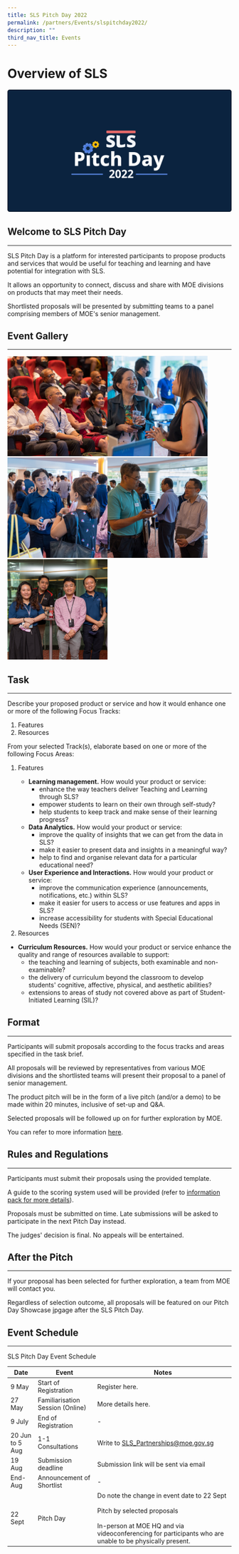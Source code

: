 ```yaml
---
title: SLS Pitch Day 2022
permalink: /partners/Events/slspitchday2022/
description: ""
third_nav_title: Events
---
```

Overview of SLS
===============

<img src="/images/Media/SLS%20Build%20(Category)/banner2022.png" style="width:;"/>

Welcome to SLS Pitch Day
------------------------

---

 SLS Pitch Day is a platform for interested participants to propose products and services that would be useful for teaching and learning and have potential for integration with SLS.

It allows an opportunity to connect, discuss and share with MOE divisions on products that may meet their needs.

 Shortlisted proposals will be presented by submitting teams to a panel comprising members of MOE's senior management.

 Event Gallery
-------------

---
<a href="/images/Media/4Partners/JENI4774.jpg" target="_blank"><img src="/images/Media/4Partners/JENI4774.jpg" alt="SLS Pitch Day 2022;" style="width: 225px; display: inline;"></a><a href="/images/Media/4Partners/JENI4952.jpg" target="_blank"><img src="/images/Media/4Partners/JENI4952.jpg"  alt="Enchanting conversations" style="width: 225px; display: inline;"></a><a href="/images/Media/4Partners/JENI4851.jpg" target="_blank"><img src="/images/Media/4Partners/JENI4851.jpg" alt="Many people talking" style="width: 225px; display: inline;"></a><a href="/images/Media/4Partners/JENI4987.jpg" target="_blank"><img src="/images/Media/4Partners/JENI4987.jpg" style="width: 225px; display: inline;"></a><a href="/images/Media/4Partners/JENI4949.jpg" target="_blank">
<img src="/images/Media/4Partners/JENI4949.jpg" style="width: 225px; display: inline;"></a>

Task
-----------
---
Describe your proposed product or service and how it would enhance one or more of the following Focus Tracks:

1. Features
2. Resources
 
From your selected Track(s), elaborate based on one or more of the following Focus Areas:

<ol><li>Features</li>
<ul><li><b>Learning management.</b> How would your product or service:
<ul><li>enhance the way teachers deliver Teaching and Learning through SLS?
<li>empower students to learn on their own through self-study?
<li>help students to keep track and make sense of their learning progress?
</li>
</ul>
	
<li><b>Data Analytics.</b> How would your product or service:
<ul><li>improve the quality of insights that we can get from the data in SLS?
<li>make it easier to present data and insights in a meaningful way?
<li>help to find and organise relevant data for a particular educational need?
</li></ul>
<li><b>User Experience and Interactions.</b> How would your product or service:
<ul><li>improve the communication experience (announcements, notifications, etc.) within SLS?
<li>make it easier for users to access or use features and apps in SLS?
<li>increase accessibility for students with Special Educational Needs (SEN)?
</li></ul>
</li>
</ul>
	
<li>Resources</li></ol>

- **Curriculum Resources.** How would your product or service enhance the quality and range of resources available to support:
	- the teaching and learning of subjects, both examinable and non-examinable?
	- the delivery of curriculum beyond the classroom to develop students' cognitive, affective, physical, and aesthetic abilities?
	- extensions to areas of study not covered above as part of Student-Initiated Learning (SIL)?

    
Format
------
---

Participants will submit proposals according to the focus tracks and areas specified in the task brief.

 All proposals will be reviewed by representatives from various MOE divisions and the shortlisted teams will present their proposal to a panel of senior management.

The product pitch will be in the form of a live pitch (and/or a demo) to be made within 20 minutes, inclusive of set-up and Q&A.

Selected proposals will be followed up on for further exploration by MOE.

You can refer to more information [here](https://www.go.gov.sg/slsinfopack).

     
Rules and Regulations
---------------------

---

 Participants must submit their proposals using the provided template.

 A guide to the scoring system used will be provided (refer to [information pack for more details](https://www.go.gov.sg/slsinfopack)).

Proposals must be submitted on time. Late submissions will be asked to participate in the next Pitch Day instead.

The judges' decision is final. No appeals will be entertained.

     
 After the Pitch
---------------

---

 If your proposal has been selected for further exploration, a team from MOE will contact you.

 Regardless of selection outcome, all proposals will be featured on our Pitch Day Showcase jpgage after the SLS Pitch Day.

     
 Event Schedule
--------------

---

 SLS Pitch Day Event Schedule

|Date|Event|Notes|
|--- |--- |--- |
|9 May|Start of Registration|Register here.|
|27 May|Familiarisation Session (Online)|More details here.|
|9 July|End of Registration|-|
|20 Jun to 5 Aug|1-1 Consultations|Write to SLS_Partnerships@moe.gov.sg|
|19 Aug|Submission deadline|Submission link will be sent via email|
|End-Aug|Announcement of Shortlist|-|
|22 Sept|Pitch Day|Do note the change in event date to 22 Sept <br><br>Pitch by selected proposals<br><br>In-person at MOE HQ and via videoconferencing for participants who are unable to be physically present.|